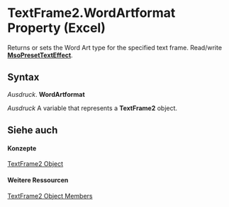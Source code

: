 
# TextFrame2.WordArtformat Property (Excel)

Returns or sets the Word Art type for the specified text frame. Read/write  **[MsoPresetTextEffect](http://msdn.microsoft.com/library/56a7008d-ce2c-f127-56de-851cb8fef44f%28Office.15%29.aspx)**.


## Syntax

 _Ausdruck_. **WordArtformat**

 _Ausdruck_ A variable that represents a **TextFrame2** object.


## Siehe auch


#### Konzepte


[TextFrame2 Object](66ba23e5-9b15-b954-a1db-1bd19b4eb90d.md)
#### Weitere Ressourcen


[TextFrame2 Object Members](http://msdn.microsoft.com/library/04f18e2a-8a83-b077-fe38-4bb56edce5a7%28Office.15%29.aspx)